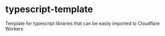 # typescript-template

Template for typescript libraries that can be easily imported to Cloudflare Workers
